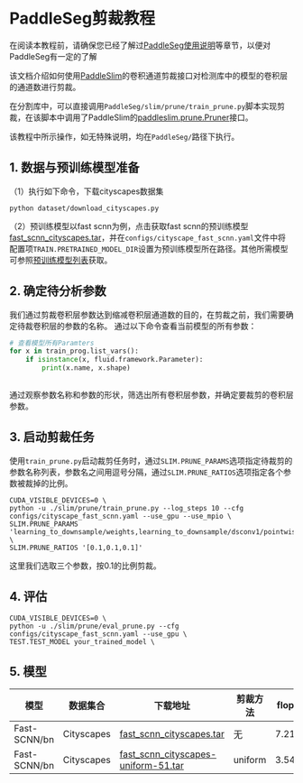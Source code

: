 # PaddleSeg剪裁教程

在阅读本教程前，请确保您已经了解过[PaddleSeg使用说明](../../docs/usage.md)等章节，以便对PaddleSeg有一定的了解

该文档介绍如何使用[PaddleSlim](https://paddlepaddle.github.io/PaddleSlim)的卷积通道剪裁接口对检测库中的模型的卷积层的通道数进行剪裁。

在分割库中，可以直接调用`PaddleSeg/slim/prune/train_prune.py`脚本实现剪裁，在该脚本中调用了PaddleSlim的[paddleslim.prune.Pruner](https://paddlepaddle.github.io/PaddleSlim/api/prune_api/#Pruner)接口。

该教程中所示操作，如无特殊说明，均在`PaddleSeg/`路径下执行。

## 1. 数据与预训练模型准备
（1）执行如下命令，下载cityscapes数据集
```
python dataset/download_cityscapes.py
```
（2）预训练模型以fast scnn为例，点击获取fast scnn的预训练模型[fast_scnn_cityscapes.tar](#5-模型)，并在`configs/cityscape_fast_scnn.yaml`文件中将配置项`TRAIN.PRETRAINED_MODEL_DIR`设置为预训练模型所在路径。其他所需模型可参照[预训练模型列表](../../docs/model_zoo.md)获取。

## 2. 确定待分析参数

我们通过剪裁卷积层参数达到缩减卷积层通道数的目的，在剪裁之前，我们需要确定待裁卷积层的参数的名称。
通过以下命令查看当前模型的所有参数：

```python
# 查看模型所有Paramters
for x in train_prog.list_vars():
    if isinstance(x, fluid.framework.Parameter):
        print(x.name, x.shape)
            
```

通过观察参数名称和参数的形状，筛选出所有卷积层参数，并确定要裁剪的卷积层参数。

## 3. 启动剪裁任务

使用`train_prune.py`启动裁剪任务时，通过`SLIM.PRUNE_PARAMS`选项指定待裁剪的参数名称列表，参数名之间用逗号分隔，通过`SLIM.PRUNE_RATIOS`选项指定各个参数被裁掉的比例。

```shell
CUDA_VISIBLE_DEVICES=0 \
python -u ./slim/prune/train_prune.py --log_steps 10 --cfg configs/cityscape_fast_scnn.yaml --use_gpu --use_mpio \
SLIM.PRUNE_PARAMS 'learning_to_downsample/weights,learning_to_downsample/dsconv1/pointwise/weights,learning_to_downsample/dsconv2/pointwise/weights' \
SLIM.PRUNE_RATIOS '[0.1,0.1,0.1]'
```
这里我们选取三个参数，按0.1的比例剪裁。

## 4. 评估

```shell
CUDA_VISIBLE_DEVICES=0 \
python -u ./slim/prune/eval_prune.py --cfg configs/cityscape_fast_scnn.yaml --use_gpu \
TEST.TEST_MODEL your_trained_model \
```

## 5. 模型

| 模型 | 数据集合 | 下载地址 |剪裁方法| flops | mIoU on val|
|---|---|---|---|---|---|
| Fast-SCNN/bn | Cityscapes |[fast_scnn_cityscapes.tar](https://paddleseg.bj.bcebos.com/models/fast_scnn_cityscape.tar) | 无 | 7.21g | 0.6964 |
| Fast-SCNN/bn | Cityscapes |[fast_scnn_cityscapes-uniform-51.tar](https://paddleseg.bj.bcebos.com/models/fast_scnn_cityscape-uniform-51.tar) | uniform | 3.54g | 0.6990 |

